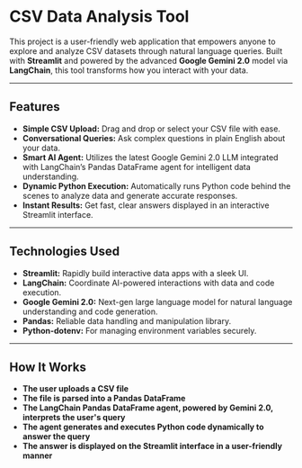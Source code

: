 # CSV Data Analysis Tool 

This project is a user-friendly web application that empowers anyone to explore and analyze CSV datasets through natural language queries. Built with **Streamlit** and powered by the advanced **Google Gemini 2.0** model via **LangChain**, this tool transforms how you interact with your data.

---

## Features

- **Simple CSV Upload:** Drag and drop or select your CSV file with ease.  
- **Conversational Queries:** Ask complex questions in plain English about your data.  
- **Smart AI Agent:** Utilizes the latest Google Gemini 2.0 LLM integrated with LangChain’s Pandas DataFrame agent for intelligent data understanding.  
- **Dynamic Python Execution:** Automatically runs Python code behind the scenes to analyze data and generate accurate responses.  
- **Instant Results:** Get fast, clear answers displayed in an interactive Streamlit interface.

---

## Technologies Used

- **Streamlit:** Rapidly build interactive data apps with a sleek UI.  
- **LangChain:** Coordinate AI-powered interactions with data and code execution.  
- **Google Gemini 2.0:** Next-gen large language model for natural language understanding and code generation.  
- **Pandas:** Reliable data handling and manipulation library.  
- **Python-dotenv:** For managing environment variables securely.

---

## How It Works

- **The user uploads a CSV file** 
- **The file is parsed into a Pandas DataFrame** 
- **The LangChain Pandas DataFrame agent, powered by Gemini 2.0, interprets the user's query**  
- **The agent generates and executes Python code dynamically to answer the query** 
- **The answer is displayed on the Streamlit interface in a user-friendly manner** 


